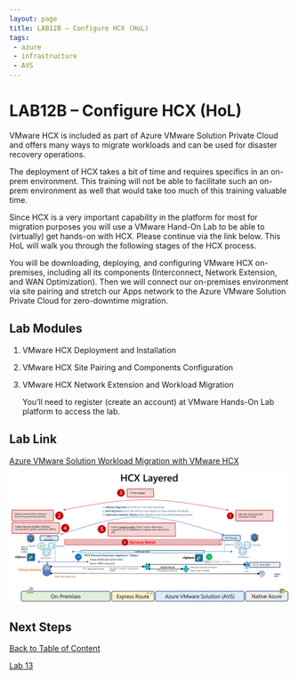 ```yaml
---
layout: page
title: LAB12B – Configure HCX (HoL)
tags: 
 - azure
 - infrastructure
 - AVS
---
```

# LAB12B – Configure HCX (HoL)

VMware HCX is included as part of Azure VMware Solution Private Cloud and offers
many ways to migrate workloads and can be used for disaster recovery operations.

The deployment of HCX takes a bit of time and requires specifics in an on-prem
environment. This training will not be able to facilitate such an on-prem
environment as well that would take too much of this training valuable time.

Since HCX is a very important capability in the platform for most for migration
purposes you will use a VMware Hand-On Lab to be able to (virtually) get
hands-on with HCX. Please continue via the link below. This HoL will walk you
through the following stages of the HCX process.

You will be downloading, deploying, and configuring VMware HCX on-premises,
including all its components (Interconnect, Network Extension, and WAN
Optimization). Then we will connect our on-premises environment via site pairing
and stretch our Apps network to the Azure VMware Solution Private Cloud for
zero-downtime migration.

## Lab Modules

1. VMware HCX Deployment and Installation

2. VMware HCX Site Pairing and Components Configuration

3. VMware HCX Network Extension and Workload Migration

   You’ll need to register (create an account) at VMware Hands-On Lab platform
   to access the lab.

## Lab Link

 [Azure VMware Solution Workload Migration with VMware HCX](https://labs.hol.vmware.com/HOL/catalogs/lab/9433) 

![hcx](assets/lab-12/3e6714f9fd0cb71bf8f90b4b567e78d9.png)

## Next Steps

[Back to Table of Content](index.md#table-of-contents)

[Lab 13](lab-13.md)

